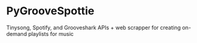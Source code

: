 PyGrooveSpottie
===============

Tinysong, Spotify, and Grooveshark APIs + web scrapper for creating on-demand playlists for music
